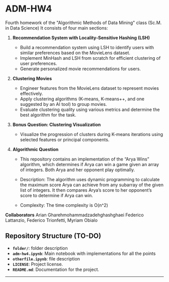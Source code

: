 # ADM-HW4
Fourth homework of the "Algorithmic Methods of Data Mining" class (Sc.M. in Data Science)
It consists of four main sections:

1. **Recommendation System with Locality-Sensitive Hashing (LSH)**  
   - Build a recommendation system using LSH to identify users with similar preferences based on the MovieLens dataset.
   - Implement MinHash and LSH from scratch for efficient clustering of user preferences.
   - Generate personalized movie recommendations for users.

2. **Clustering Movies**  
   - Engineer features from the MovieLens dataset to represent movies effectively.
   - Apply clustering algorithms (K-means, K-means++, and one suggested by an AI tool) to group movies.
   - Evaluate clustering quality using various metrics and determine the best algorithm for the task.

3. **Bonus Question: Clustering Visualization**  
   - Visualize the progression of clusters during K-means iterations using selected features or principal components.

4. **Algorithmic Question**
   - This repository contains an implementation of the “Arya Wins” algorithm, which determines if Arya can win a game given an array of integers. Both Arya and her opponent play optimally.

   - Description: The algorithm uses dynamic programming to calculate the maximum score Arya can achieve from any subarray of the given list of integers. It then compares Arya’s score to her opponent’s score to determine if Arya can win.

   - Complexity: The time complexity is O(n^2)

**Collaborators**
Arian Gharehmohammadzadehghashghaei
Federico Lattanzio,
Federico Trionfetti,
Myriam Obialo


## **Repository Structure (TO-DO)**
- **`folder/`**: folder description
- **`adm-hw4.ipynb`**: Main notebook with implementations for all the points
- **`otherfile.ipynb`**: file description
- **`LICENSE`**: Project license.
- **`README.md`**: Documentation for the project.


---
